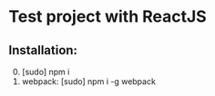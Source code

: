 # Test project with ReactJS

## Installation:
0) [sudo] npm i
1) webpack: [sudo] npm i -g webpack





